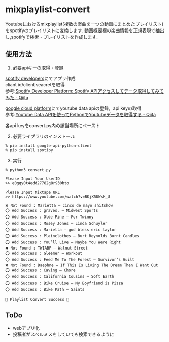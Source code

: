 # mixplaylist-convert
Youtubeにおけるmixplaylist(複数の楽曲を一つの動画にまとめたプレイリスト)をspotifyのプレイリストに変換します.
動画概要欄の楽曲情報を正規表現で抽出し,spotifyで検索・プレイリストを作成します.

## 使用方法
1. 必要apiキーの取得・登録

[spotify developers](https://developer.spotify.com/)にてアプリ作成  
cliant id/client seacretを取得   
参考:[Spotify Developer Platform: Spotify APIアクセスしてデータ取得してみてみた - Qiita](https://qiita.com/shirok/items/ba5c45511498b75aac27)   

[google cloud platform](https://console.cloud.google.com/)にてyoutube data apiの登録，api keyの取得  
参考:[Youtube Data APIを使ってPythonでYoutubeデータを取得する - Qiita](https://qiita.com/g-k/items/7c98efe21257afac70e9)   

各api keyをconvert.py内の該当場所にペースト

2. 必要ライブラリのインストール
```
% pip install google-api-python-client
% pip install spotipy
```

3. 実行
```
% python3 convert.py 

Please Input Your UserID
>> e0gqy0t4edd27782g8r930bto 

Please Input Mixtape URL
>> https://www.youtube.com/watch?v=BKjX5UWsH_U 

❌ Not Found : Marietta – cinco de mayo shitshow
⭕ Add Success : graves. – Midwest Sports
⭕ Add Success : Olde Pine – For Twinny
⭕ Add Success : Mosey Jones – Linda Schuyler
⭕ Add Success : Marietta – god bless eric taylor
⭕ Add Success : Plainclothes – Burt Reynolds Burnt Candles
⭕ Add Success : You’ll Live – Maybe You Were Right
❌ Not Found : TWIABP – Walnut Street
⭕ Add Success : Gleemer – Workout
⭕ Add Success : Feed Me To The Forest – Survivor’s Guilt
❌ Not Found : Daephne – If This Is Living The Dream Then I Want Out
⭕ Add Success : Caving – Chore
⭕ Add Success : California Cousins – Soft Earth
⭕ Add Success : Bike Cruise – My Boyfriend is Pizza
⭕ Add Success : Bike Path – Saints 

📢 Playlist Convert Success 📢 
```

## ToDo 
* webアプリ化 
* 投稿者がスペルミスをしていても検索できるように 